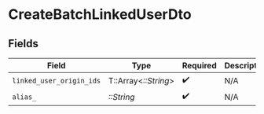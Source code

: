 # CreateBatchLinkedUserDto


## Fields

| Field                    | Type                     | Required                 | Description              |
| ------------------------ | ------------------------ | ------------------------ | ------------------------ |
| `linked_user_origin_ids` | T::Array<*::String*>     | :heavy_check_mark:       | N/A                      |
| `alias_`                 | *::String*               | :heavy_check_mark:       | N/A                      |